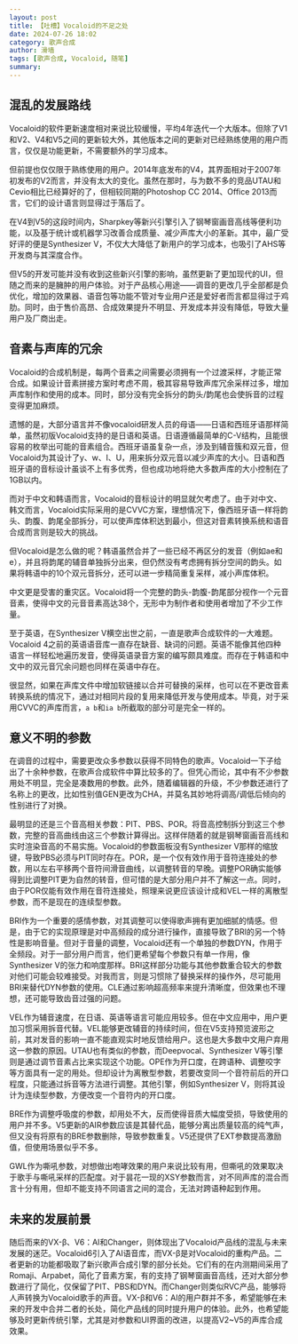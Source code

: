 ```yaml
---
layout: post
title: 【吐槽】Vocaloid的不足之处
date: 2024-07-26 18:02
category: 歌声合成
author: 滑墙
tags: [歌声合成, Vocaloid, 随笔]
summary: 
---
```


## 混乱的发展路线

Vocaloid的软件更新速度相对来说比较缓慢，平均4年迭代一个大版本。但除了V1和V2、V4和V5之间的更新较大外，其他版本之间的更新对已经熟练使用的用户而言，仅仅是功能更新，不需要额外的学习成本。  

但前提也仅仅限于熟练使用的用户。2014年底发布的V4，其界面相对于2007年初发布的V2而言，并没有太大的变化。虽然在那时，与为数不多的竞品UTAU和Cevio相比已经算好的了，但相较同期的Photoshop CC 2014、Office 2013而言，它们的设计语言则显得过于落后了。  

在V4到V5的这段时间内，Sharpkey等新兴引擎引入了钢琴窗画音高线等便利功能，以及基于统计或机器学习改善合成质量、减少声库大小的革新。其中，最广受好评的便是Synthesizer V，不仅大大降低了新用户的学习成本，也吸引了AHS等开发商与其深度合作。  

但V5的开发可能并没有收到这些新兴引擎的影响，虽然更新了更加现代的UI，但随之而来的是臃肿的用户体验。对于产品核心用途——调音的更改几乎全部都是负优化，增加的效果器、语音包等功能不管对专业用户还是爱好者而言都显得过于鸡肋。同时，由于售价高昂、合成效果提升不明显、开发成本并没有降低，导致大量用户及厂商出走。  

## 音素与声库的冗余

Vocaloid的合成机制是，每两个音素之间需要必须拥有一个过渡采样，才能正常合成。如果设计音素拼接方案时考虑不周，极其容易导致声库冗余采样过多，增加声库制作和使用的成本。同时，部分没有完全拆分的韵头/韵尾也会使拆音的过程变得更加麻烦。  

遗憾的是，大部分语言并不像vocaloid研发人员的母语——日语和西班牙语那样简单，虽然初版Vocaloid支持的是日语和英语。日语遵循最简单的C-V结构，且能很容易的枚举出可能的音素组合。西班牙语虽复杂一点，涉及到辅音簇和双元音，但Vocaloid为其设计了y、w、I、U，用来拆分双元音以减少声库的大小。日语和西班牙语的音标设计虽谈不上有多优秀，但也成功地将绝大多数声库的大小控制在了1GB以内。  

而对于中文和韩语而言，Vocaloid的音标设计的明显就欠考虑了。由于对中文、韩文而言，Vocaloid实际采用的是CVVC方案，理想情况下，像西班牙语一样将韵头、韵腹、韵尾全部拆分，可以使声库体积达到最小，但这对音素转换系统和语音合成而言则是较大的挑战。  

但Vocaloid是怎么做的呢？韩语虽然合并了一些已经不再区分的发音（例如ae和e），并且将韵尾的辅音单独拆分出来，但仍然没有考虑拥有拆分空间的韵头。如果将韩语中的10个双元音拆分，还可以进一步精简重复采样，减小声库体积。  

中文更是受害的重灾区。Vocaloid将一个完整的韵头-韵腹-韵尾部分视作一个元音音素，使得中文的元音音素高达38个，无形中为制作者和使用者增加了不少工作量。  

至于英语，在Synthesizer V横空出世之前，一直是歌声合成软件的一大难题。Vocaloid 4之前的英语语音库一直存在缺音、缺词的问题。英语不能像其他四种语言一样轻松地遍历发音，使得英语录音方案的编写颇具难度。而存在于韩语和中文中的双元音冗余问题也同样在英语中存在。  

很显然，如果在声库文件中增加软链接以合并可替换的采样，也可以在不更改音素转换系统的情况下，通过对相同片段的复用来降低开发与使用成本。毕竟，对于采用CVVC的声库而言，`a b`和`ia b`所截取的部分可是完全一样的。  

## 意义不明的参数

在调音的过程中，需要更改众多参数以获得不同特色的歌声。Vocaloid一下子给出了十余种参数，在歌声合成软件中算比较多的了。但凭心而论，其中有不少参数用处不明显，完全是凑数用的参数。此外，随着编辑器的升级，不少参数还进行了名称上的更改，比如性别值GEN更改为CHA，并莫名其妙地将调高/调低后倾向的性别进行了对换。  

最明显的还是三个音高相关参数：PIT、PBS、POR。将音高控制拆分到这三个参数，完整的音高曲线由这三个参数计算得出。这样伴随着的就是钢琴窗画音高线和实时渲染音高的不易实施。Vocaloid的参数面板没有Synthesizer V那样的缩放键，导致PBS必须与PIT同时存在。POR，是一个仅有效作用于音符连接处的参数，用以左右平移两个音符间滑音曲线，以调整转音的早晚。调整POR确实能够得到比调整PIT更为自然的转音，但可惜的是大部分用户并不了解这一点。同时，由于POR仅能有效作用在音符连接处，照理来说更应该设计成和VEL一样的离散型参数，而不是现在的连续型参数。  

BRI作为一个重要的感情参数，对其调整可以使得歌声拥有更加细腻的情感。但是，由于它的实现原理是对中高频段的成分进行操作，直接导致了BRI的另一个特性是影响音量。但对于音量的调整，Vocaloid还有一个单独的参数DYN，作用于全频段。对于一部分用户而言，他们更希望每个参数只有单一作用，像Synthesizer V的张力和响度那样。BRI这样部分功能与其他参数重合较大的参数对他们可能会较难接受。对我而言，则是习惯除了替换采样的操作外，尽可能用BRI来替代DYN参数的使用。CLE通过影响超高频率来提升清晰度，但效果也不理想，还可能导致齿音过强的问题。  

VEL作为辅音速度，在日语、英语等语言可能应用较多。但在中文应用中，用户更加习惯采用拆音代替。VEL能够更改辅音的持续时间，但在V5支持预览波形之前，其对发音的影响一直不能直观实时地反馈给用户。这也是大多数中文用户弃用这一参数的原因。UTAU也有类似的参数，而Deepvocal、Synthesizer V等引擎则是通过调节音素占比来实现这个功能。OPE作为开口度，在跨语种、调整咬字等方面具有一定的用处。但却设计为离散型参数，若要改变同一个音符前后的开口程度，只能通过拆音等方法进行调整。其他引擎，例如Synthesizer V，则将其设计为连续型参数，方便改变一个音符内的开口度。  

BRE作为调整呼吸度的参数，却用处不大，反而使得音质大幅度受损，导致使用的用户并不多。V5更新的AIR参数应该是其替代品，能够分离出质量较高的纯气声，但又没有将原有的BRE参数删除，导致参数重复。V5还提供了EXT参数提高激励值，但使用场景似乎不多。

GWL作为嘶吼参数，对想做出咆哮效果的用户来说比较有用，但嘶吼的效果取决于歌手与嘶吼采样的匹配度。对于昙花一现的XSY参数而言，对不同声库的混合而言十分有用，但却不能支持不同语言之间的混合，无法对跨语种起到作用。  

## 未来的发展前景

随后而来的VX-β、V6：AI和Changer，则体现出了Vocaloid产品线的混乱与未来发展的迷茫。Vocaloid6引入了AI语音库，而VX-β是对Vocaloid的重构产品。二者更新的功能都吸取了新兴歌声合成引擎的部分长处。它们有的在内测期间采用了Romaji、Arpabet，简化了音素方案，有的支持了钢琴窗画音高线，还对大部分参数进行了简化，仅保留了PIT、PBS和DYN。而Changer则类似RVC产品，能够将人声转换为Vocaloid歌手的声音。VX-β和V6：AI的用户群并不多，希望能够在未来的开发中合并二者的长处，简化产品线的同时提升用户的体验。此外，也希望能够及时更新传统引擎，尤其是对参数和UI界面的改进，以提高V2~V5的声库合成效果。